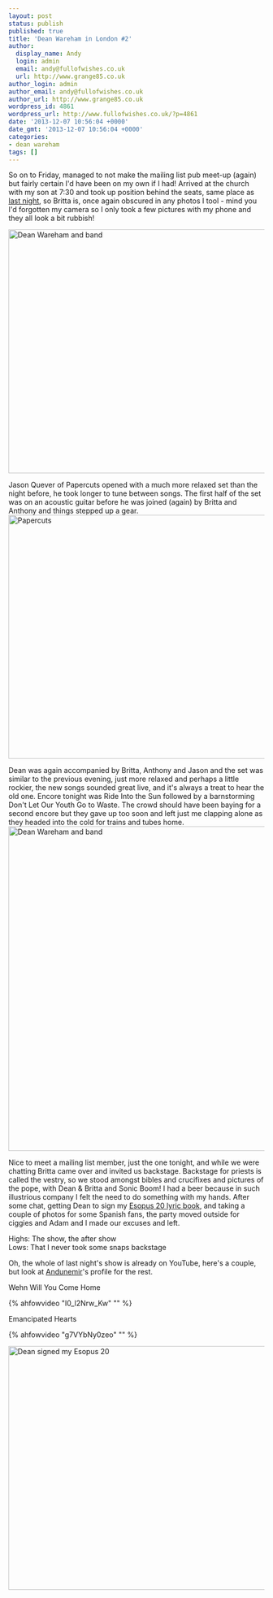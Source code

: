 ```yaml
---
layout: post
status: publish
published: true
title: 'Dean Wareham in London #2'
author:
  display_name: Andy
  login: admin
  email: andy@fullofwishes.co.uk
  url: http://www.grange85.co.uk
author_login: admin
author_email: andy@fullofwishes.co.uk
author_url: http://www.grange85.co.uk
wordpress_id: 4861
wordpress_url: http://www.fullofwishes.co.uk/?p=4861
date: '2013-12-07 10:56:04 +0000'
date_gmt: '2013-12-07 10:56:04 +0000'
categories:
- dean wareham
tags: []
---
```

<p>So on to Friday, managed to not make the mailing list pub meet-up (again) but fairly certain I'd have been on my own if I had! Arrived at the church with my son at 7:30 and took up position behind the seats, same place as <a href="/2013/12/06/dean-wareham-in-london-1/" title="Dean Wareham in London #1">last night</a>, so Britta is, once again obscured in any photos I tool - mind you I'd forgotten my camera so I only took a few pictures with my phone and they all look a bit rubbish!</p>
<p><a href="http://www.ipernity.com/doc/grange85/28700757"><img class="aligncenter" title="Dean Wareham and band" alt="Dean Wareham and band" src="http://u1.ipernity.com/39/07/57/28700757.45265256.640.jpg?r1" height="480" width="640" /></a></p>
<p>Jason Quever of Papercuts opened with a much more relaxed set than the night before, he took longer to tune between songs. The first half of the set was on an acoustic guitar before he was joined (again) by Britta and Anthony and things stepped up a gear.<br />
<a href="http://www.ipernity.com/doc/grange85/28700755"><img class="aligncenter" title="Papercuts" alt="Papercuts" src="http://u1.ipernity.com/39/07/55/28700755.c0afd3fc.640.jpg?r1" height="480" width="640" /></a></p>
<p>Dean was again accompanied by Britta, Anthony and Jason and the set was similar to the previous evening, just more relaxed and perhaps a little rockier, the new songs sounded great live, and it's always a treat to hear the old one. Encore tonight was Ride Into the Sun followed by a barnstorming Don't Let Our Youth Go to Waste. The crowd should have been baying for a second encore but they gave up too soon and left just me clapping alone as they headed into the cold for trains and tubes home.<br />
<a href="http://www.ipernity.com/doc/grange85/28700761"><img class="aligncenter" title="Dean Wareham and band" alt="Dean Wareham and band" src="http://u1.ipernity.com/39/07/61/28700761.b215c332.640.jpg?r1" height="639" width="640" /></a></p>
<p>Nice to meet a mailing list member, just the one tonight, and while we were chatting Britta came over and invited us backstage. Backstage for priests is called the vestry, so we stood amongst bibles and crucifixes and pictures of the pope, with Dean & Britta and Sonic Boom! I had a beer because in such illustrious company I felt the need to do something with my hands. After some chat, getting Dean to sign my <a href="/2013/12/03/dean-warehams-galaxie-500-lyric-notebooks/">Esopus 20 lyric book</a>, and taking a couple of photos for some Spanish fans, the party moved outside for ciggies and Adam and I made our excuses and left.</p>
<p>Highs: The show, the after show<br />
Lows: That I never took some snaps backstage</p>
<p>Oh, the whole of last night's show is already on YouTube, here's a couple, but look at <a href="http://www.youtube.com/user/Andunemir?feature=watch">Andunemir</a>'s profile for the rest.</p>
<p>Wehn Will You Come Home<br />
</p>
{% ahfowvideo "I0_l2Nrw_Kw" "" %}
<p>Emancipated Hearts<br />
</p>
{% ahfowvideo "g7VYbNy0zeo" "" %}
<p><a href="http://www.ipernity.com/doc/grange85/28702781"><img class="aligncenter" title="Dean signed my Esopus 20" alt="Dean signed my Esopus 20" src="http://u1.ipernity.com/39/27/81/28702781.1493286a.640.jpg?r1" height="480" width="640" /></a></p>

